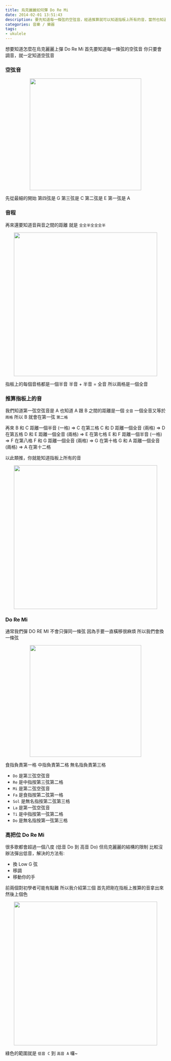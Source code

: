 ```yaml
---
title: 烏克麗麗如何彈 Do Re Mi
date: 2014-02-01 13:51:43
description: 要先知道每一條弦的空弦音，經過推算就可以知道指板上所有的音，當然也知道 Do Re Mi 的位置囉，再來還要知道音與音之間的距離，就是全全半全全全半，指板上的每個音格都是一個半音 ...
categories: 音樂 / 樂器
tags:
- ukulele
---
```


想要知道怎麼在烏克麗麗上彈 Do Re Mi
首先要知道每一條弦的空弦音
你只要會調音，就一定知道空弦音

<!-- more -->

### 空弦音

<div align="center"><img src="./open_string_note.jpg"" width="350px"/></div>

先從最細的開始
第四弦是 G
第三弦是 C
第二弦是 E
第一弦是 A

### 音程

再來還要知道音與音之間的距離
就是 `全全半全全全半`

<div align="center"><img src="./interval.jpg"" width="450px"/></div>

指板上的每個音格都是一個半音
半音 + 半音 = 全音
所以兩格是一個全音

### 推算指板上的音

我們知道第一弦空弦音是 A
也知道 A 跟 B 之間的距離是一個 `全音`
一個全音又等於 `兩格`
所以 B 就會在第一弦 `第二格`

再來
B 和 C 距離一個半音 (一格) => C 在第三格
C 和 D 距離一個全音 (兩格) => D 在第五格
D 和 E 距離一個全音 (兩格) => E 在第七格
E 和 F 距離一個半音 (一格) => F 在第八格
F 和 G 距離一個全音 (兩格) => G 在第十格
G 和 A 距離一個全音 (兩格) => A 在第十二格

以此類推，你就能知道指板上所有的音

<div align="center"><img src="./note_fretboard.jpg"" width="450px"/></div>

### Do Re Mi

通常我們彈 DO RE MI 不會只彈同一條弦
因為手要一直橫移很麻煩
所以我們會換一條弦

<div align="center"><img src="./doremi.jpg"" width="350px"/></div>

食指負責第一格
中指負責第二格
無名指負責第三格

- `Do` 是第三弦空弦音
- `Re` 是中指按第三弦第二格
- `Mi` 是第二弦空弦音
- `Fa` 是食指按第二弦第一格
- `Sol` 是無名指按第二弦第三格
- `La` 是第一弦空弦音
- `Ti` 是中指按第一弦第二格
- `Do` 是無名指按第一弦第三格

### 高把位 Do Re Mi

很多歌都會超過一個八度 (低音 Do 到 高音 Do)
但烏克麗麗的結構的限制
比較沒辦法彈出低音，解決的方法有:
- 換 Low G 弦
- 移調
- 移動你的手

前兩個對初學者可能有點難
所以我介紹第三個
首先把剛在指板上推算的音拿出來
然後上個色

<div align="center"><img src="./position_shifting_note.jpg"" width="450px"/></div>

綠色的範圍就是 `低音 C` 到 `高音 A` 囉~






